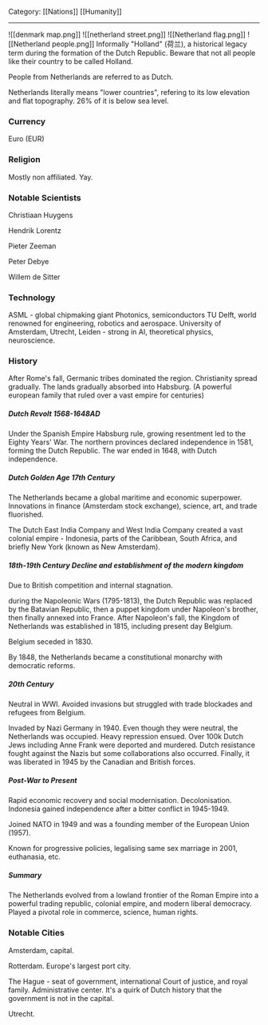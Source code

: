 Category: [[Nations]] [[Humanity]]
___
![[denmark map.png]]
![[netherland street.png]]
![[Netherland flag.png]]
![[Netherland people.png]]
Informally "Holland" (荷兰), a historical legacy term during the formation of the Dutch Republic. Beware that not all people like their country to be called Holland. 

People from Netherlands are referred to as Dutch. 

Netherlands literally means "lower countries", refering to its low elevation and flat topography. 26% of it is below sea level. 
### Currency 
Euro (EUR)
### Religion
Mostly non affiliated. Yay.
### Notable Scientists
Christiaan Huygens

Hendrik Lorentz

Pieter Zeeman

Peter Debye

Willem de Sitter
### Technology
ASML - global chipmaking giant
Photonics, semiconductors
TU Delft, world renowned for engineering, robotics and aerospace. 
University of Amsterdam, Utrecht, Leiden - strong in AI, theoretical physics, neuroscience. 
### History
After Rome's fall, Germanic tribes dominated the region. Christianity spread gradually. 
The lands gradually absorbed into Habsburg. (A powerful european family that ruled over a vast empire for centuries)
##### Dutch Revolt 1568-1648AD
Under the Spanish Empire Habsburg rule, growing resentment led to the Eighty Years' War. 
The northern provinces declared independence in 1581, forming the Dutch Republic. 
The war ended in 1648, with Dutch independence. 
##### Dutch Golden Age 17th Century
The Netherlands became a global maritime and economic superpower. 
Innovations in finance (Amsterdam stock exchange), science, art, and trade fluorished. 

The Dutch East India Company and West India Company created a vast colonial empire - Indonesia, parts of the Caribbean, South Africa, and briefly New York (known as New Amsterdam). 
##### 18th-19th Century Decline and establishment of the modern kingdom
Due to British competition and internal stagnation. 

during the Napoleonic Wars (1795-1813), the Dutch Republic was replaced by the Batavian Republic, then a puppet kingdom under Napoleon's brother, then finally annexed into France. 
After Napoleon's fall, the Kingdom of Netherlands was established in 1815, including present day Belgium. 

Belgium seceded in 1830. 

By 1848, the Netherlands became a constitutional monarchy with democratic reforms. 
##### 20th Century
Neutral in WWI. Avoided invasions but struggled with trade blockades and refugees from Belgium. 

Invaded by Nazi Germany in 1940. Even though they were neutral, the Netherlands was occupied. Heavy repression ensued. Over 100k Dutch Jews including Anne Frank were deported and murdered. 
Dutch resistance fought against the Nazis but some collaborations also occurred. 
Finally, it was liberated in 1945 by the Canadian and British forces. 
##### Post-War to Present
Rapid economic recovery and social modernisation. 
Decolonisation. Indonesia gained independence after a bitter conflict in 1945-1949. 

Joined NATO in 1949 and was a founding member of the European Union (1957). 

Known for progressive policies, legalising same sex marriage in 2001, euthanasia, etc. 
##### Summary
The Netherlands evolved from a lowland frontier of the Roman Empire into a powerful trading republic, colonial empire, and modern liberal democracy. Played a pivotal role in commerce, science, human rights. 
### Notable Cities 
Amsterdam, capital. 

Rotterdam. Europe's largest port city. 

The Hague - seat of government, international Court of justice, and royal family. Administrative center. It's a quirk of Dutch history that the government is not in the capital. 

Utrecht.

